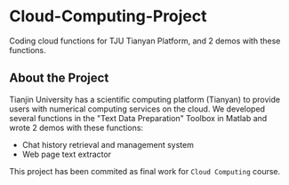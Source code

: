 # Cloud-Computing-Project
Coding cloud functions for TJU Tianyan Platform, and 2 demos with these functions.

## About the Project 

Tianjin University has a scientific computing platform (Tianyan) to provide users with numerical computing services on the cloud. We developed several functions in the "Text Data Preparation" Toolbox in Matlab and wrote 2 demos with these functions:

- Chat history retrieval and management system
- Web page text extractor

This project has been commited as final work for `Cloud Computing` course.
